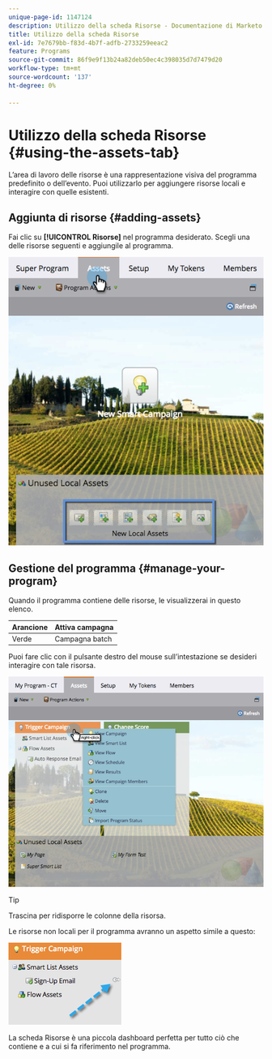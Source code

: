 ```yaml
---
unique-page-id: 1147124
description: Utilizzo della scheda Risorse - Documentazione di Marketo - Documentazione del prodotto
title: Utilizzo della scheda Risorse
exl-id: 7e7679bb-f83d-4b7f-adfb-2733259eeac2
feature: Programs
source-git-commit: 86f9e9f13b24a82deb50ec4c398035d7d7479d20
workflow-type: tm+mt
source-wordcount: '137'
ht-degree: 0%

---
```


# Utilizzo della scheda Risorse {#using-the-assets-tab}

L’area di lavoro delle risorse è una rappresentazione visiva del programma predefinito o dell’evento. Puoi utilizzarlo per aggiungere risorse locali e interagire con quelle esistenti.

## Aggiunta di risorse {#adding-assets}

Fai clic su **[!UICONTROL Risorse]** nel programma desiderato. Scegli una delle risorse seguenti e aggiungile al programma.

![](assets/programassets.png)

## Gestione del programma  {#manage-your-program}

Quando il programma contiene delle risorse, le visualizzerai in questo elenco.

| Arancione | Attiva campagna |
|---|---|
| Verde | Campagna batch |

Puoi fare clic con il pulsante destro del mouse sull’intestazione se desideri interagire con tale risorsa.

![](assets/assetsprefilled.png)

>[!TIP]
>
>Trascina per ridisporre le colonne della risorsa.

Le risorse non locali per il programma avranno un aspetto simile a questo:

![](assets/image2014-9-18-16-3a30-3a33.png)

La scheda Risorse è una piccola dashboard perfetta per tutto ciò che contiene e a cui si fa riferimento nel programma.
